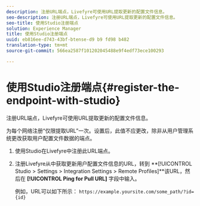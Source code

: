 ```yaml
---
description: 注册URL端点，Livefyre可使用URL提取更新的配置文件信息。
seo-description: 注册URL端点，Livefyre可使用URL提取更新的配置文件信息。
seo-title: 使用Studio注册端点
solution: Experience Manager
title: 使用Studio注册端点
uuid: eb816ee-d743-43bf-btense-d9 b9 fd98 b482
translation-type: tm+mt
source-git-commit: 566ea2587f101202045488e9f4edf73ece100293

---
```



# 使用Studio注册端点{#register-the-endpoint-with-studio}

注册URL端点，Livefyre可使用URL提取更新的配置文件信息。

为每个网络注册“仅限提取URL”一次。设置后，此值不应更改，除非从用户管理系统更改获取用户配置文件数据的端点。

1. 使用Studio在Livefyre中注册此URL端点。
1. 注册Livefyre从中获取更新用户配置文件信息的URL，转到 **[!UICONTROL Studio > Settings > Integration Settings > Remote Profiles]**该URL，然后在 **[!UICONTROL Ping for Pull URL]** 字段中输入。

   例如，URL可以如下所示： `https://example.yoursite.com/some_path/?id={id}`

